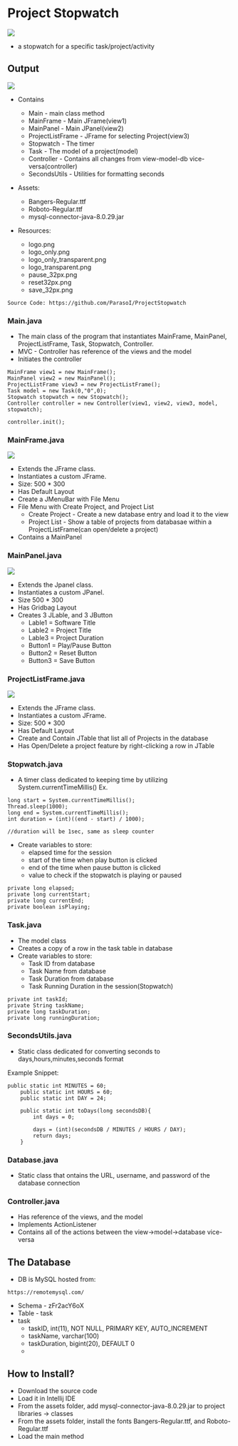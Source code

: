 # Project Stopwatch
![](src/resources/logo.png)
* a stopwatch for a specific task/project/activity
## Output
![](screenshots/scr01.png)

* Contains
	* Main - main class method
	* MainFrame - Main JFrame(view1)
	* MainPanel - Main JPanel(view2)
	* ProjectListFrame - JFrame for selecting Project(view3)
	* Stopwatch - The timer
	* Task - The model of a project(model)
	* Controller - Contains all changes from view-model-db vice-versa(controller)
	* SecondsUtils - Utilities for formatting seconds	

* Assets: 
	* Bangers-Regular.ttf
	* Roboto-Regular.ttf
	* mysql-connector-java-8.0.29.jar

* Resources: 
	* logo.png
	* logo_only.png
	* logo_only_transparent.png
	* logo_transparent.png
	* pause_32px.png
	* reset32px.png
	* save_32px.png
```
Source Code: https://github.com/ParasoI/ProjectStopwatch
```

### Main.java
* The main class of the program that instantiates MainFrame, MainPanel, ProjectListFrame, Task, Stopwatch, Controller.
* MVC - Controller has reference of the views and the model
* Initiates the controller
```
MainFrame view1 = new MainFrame();
MainPanel view2 = new MainPanel();
ProjectListFrame view3 = new ProjectListFrame();
Task model = new Task(0,"0",0);
Stopwatch stopwatch = new Stopwatch();
Controller controller = new Controller(view1, view2, view3, model, stopwatch);

controller.init();
``` 

### MainFrame.java

![](screenshots/scr01.png)

* Extends the JFrame class.
* Instantiates a custom JFrame.
* Size: 500 * 300
* Has Default Layout
* Create a JMenuBar with File Menu
* File Menu with Create Project, and Project List
	* Create Project - Create a new database entry and load it to the view
	* Project List -  Show a table of projects from databasae within a ProjectListFrame(can open/delete a project)
* Contains a MainPanel


### MainPanel.java

![](screenshots/scr02.png)

* Extends the Jpanel class.
* Instantiates a custom JPanel.
* Size 500 * 300
* Has Gridbag Layout
* Creates 3 JLable, and 3 JButton
	* Lable1 = Software Title
	* Lable2 = Project Title
	* Lable3 = Project Duration
	* Button1 = Play/Pause Button
	* Button2 = Reset Button
	* Button3 = Save Button

### ProjectListFrame.java

![](screenshots/scre03.png)

* Extends the JFrame class.
* Instantiates a custom JFrame.
* Size: 500 * 300
* Has Default Layout
* Create and Contain JTable that list all of Projects in the database
* Has Open/Delete a project feature by right-clicking a row in JTable

### Stopwatch.java

* A timer class dedicated to keeping time by utilizing System.currentTimeMillis()
Ex.
```
long start = System.currentTimeMillis();
Thread.sleep(1000);
long end = System.currentTimeMillis();
int duration = (int)((end - start) / 1000);

//duration will be 1sec, same as sleep counter
```

* Create variables to store:
	* elapsed time for the session
	* start of the time when play button is clicked
	* end of the time when pause button is clicked
	* value to check if the stopwatch is playing or paused
```
private long elapsed;
private long currentStart;
private long currentEnd;
private boolean isPlaying;
```

### Task.java

* The model class
* Creates a copy of a row in the task table in database
* Create variables to store:
	* Task ID from database
	* Task Name from database
	* Task Duration from database
	* Task Running Duration in the session(Stopwatch)
```
private int taskId;
private String taskName;
private long taskDuration;
private long runningDuration;
```

### SecondsUtils.java

* Static class dedicated for converting seconds to days,hours,minutes,seconds format

Example Snippet:

```
public static int MINUTES = 60;
    public static int HOURS = 60;
    public static int DAY = 24;

    public static int toDays(long secondsDB){
        int days = 0;

        days = (int)(secondsDB / MINUTES / HOURS / DAY);
        return days;
    }
```

### Database.java

* Static class that ontains the URL, username, and password of the database connection

### Controller.java

* Has reference of the views, and the model
* Implements ActionListener
* Contains all of the actions between the view->model->database vice-versa

## The Database
* DB is MySQL hosted from:
```
https://remotemysql.com/
```
* Schema - zFr2acY6oX
* Table - task
* task
	*  taskID, int(11), NOT NULL, PRIMARY KEY, AUTO_INCREMENT
	*  taskName, varchar(100)
	*  taskDuration, bigint(20), DEFAULT 0
	*  
## How to Install?
* Download the source code
* Load it in Intellij IDE
* From the assets folder, add mysql-connector-java-8.0.29.jar to project libraries -> classes
* From the assets folder, install the fonts Bangers-Regular.ttf, and Roboto-Regular.ttf
* Load the main method
